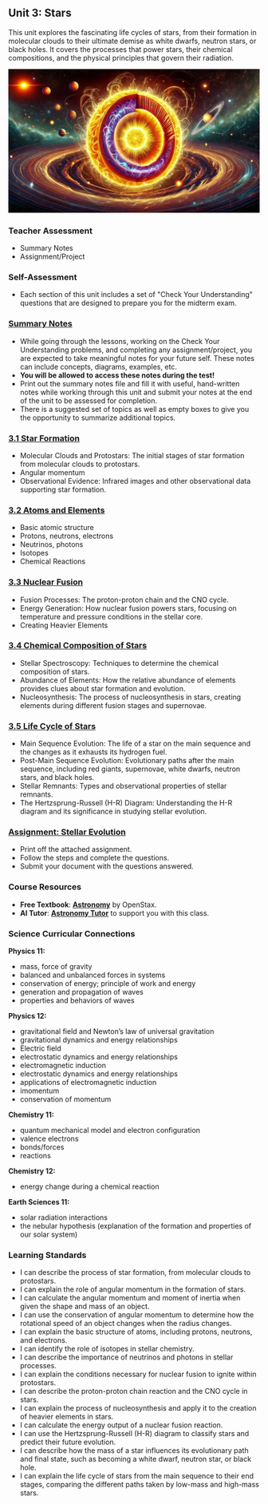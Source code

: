 ## Unit 3: Stars

This unit explores the fascinating life cycles of stars, from their formation in molecular clouds to their ultimate demise as white dwarfs, neutron stars, or black holes. It covers the processes that power stars, their chemical compositions, and the physical principles that govern their radiation.

![Banner Image](../Unit3/figures/unit3_banner.png)

### Teacher Assessment
- Summary Notes
- Assignment/Project

### Self-Assessment
- Each section of this unit includes a set of "Check Your Understanding" questions that are designed to prepare you for the midterm exam.

### [Summary Notes](https://teaghan.github.io/astronomy-12/Unit3/Unit3_Summary_Notes.pdf)

- While going through the lessons, working on the Check Your Understanding problems, and completing any assignment/project, you are expected to take meaningful notes for your future self. These notes can include concepts, diagrams, examples, etc.
- **You will be allowed to access these notes during the test!**
- Print out the summary notes file and fill it with useful, hand-written notes while working through this unit and submit your notes at the end of the unit to be assessed for completion.
- There is a suggested set of topics as well as empty boxes to give you the opportunity to summarize additional topics.

### [3.1 Star Formation](../md_files/3_1_star_formation.html)
   - Molecular Clouds and Protostars: The initial stages of star formation from molecular clouds to protostars.
   - Angular momentum
   - Observational Evidence: Infrared images and other observational data supporting star formation.

### [3.2 Atoms and Elements](../md_files/3_2_atoms_particles.html)
   - Basic atomic structure
   - Protons, neutrons, electrons
   - Neutrinos, photons
   - Isotopes
   - Chemical Reactions

### [3.3 Nuclear Fusion](../md_files/3_3_nuclear_fusion.html)
   - Fusion Processes: The proton-proton chain and the CNO cycle.
   - Energy Generation: How nuclear fusion powers stars, focusing on temperature and pressure conditions in the stellar core.
   - Creating Heavier Elements

### [3.4 Chemical Composition of Stars](../md_files/3_4_chemical_composition.html)
   - Stellar Spectroscopy: Techniques to determine the chemical composition of stars.
   - Abundance of Elements: How the relative abundance of elements provides clues about star formation and evolution.
   - Nucleosynthesis: The process of nucleosynthesis in stars, creating elements during different fusion stages and supernovae.

### [3.5 Life Cycle of Stars](../md_files/3_5_life_cycle.html)
   - Main Sequence Evolution: The life of a star on the main sequence and the changes as it exhausts its hydrogen fuel.
   - Post-Main Sequence Evolution: Evolutionary paths after the main sequence, including red giants, supernovae, white dwarfs, neutron stars, and black holes.
   - Stellar Remnants: Types and observational properties of stellar remnants.
   - The Hertzsprung-Russell (H-R) Diagram: Understanding the H-R diagram and its significance in studying stellar evolution.

### [Assignment: Stellar Evolution](https://teaghan.github.io/astronomy-12/Unit3/Unit3_Assignment.pdf)
- Print off the attached assignment.
- Follow the steps and complete the questions.
- Submit your document with the questions answered.

### Course Resources
- **Free Textbook**: [**Astronomy**](https://openstax.org/books/astronomy/pages/1-introduction) by OpenStax.
- **AI Tutor**: [**Astronomy Tutor**](https://chatgpt.com/g/g-10CjMHMvk-astronomy-tutor) to support you with this class.

### Science Curricular Connections

**Physics 11:**
- mass, force of gravity
- balanced and unbalanced forces in systems
- conservation of energy; principle of work and energy
- generation and propagation of waves
- properties and behaviors of waves

**Physics 12:**
- gravitational field and Newton’s law of universal gravitation
- gravitational dynamics and energy relationships
- Electric field 
- electrostatic dynamics and energy relationships
- electromagnetic induction
- electrostatic dynamics and energy relationships 
- applications of electromagnetic induction
- imomentum
- conservation of momentum

**Chemistry 11:**
- quantum mechanical model and electron configuration
- valence electrons
- bonds/forces
- reactions

**Chemistry 12:**
- energy change during a chemical reaction

**Earth Sciences 11:**
- solar radiation interactions
- the nebular hypothesis (explanation of the formation and properties of our solar system)

### Learning Standards
- I can describe the process of star formation, from molecular clouds to protostars.
- I can explain the role of angular momentum in the formation of stars.
- I can calculate the angular momentum and moment of inertia when given the shape and mass of an object.
- I can use the conservation of angular momentum to determine how the rotational speed of an object changes when the radius changes.
- I can explain the basic structure of atoms, including protons, neutrons, and electrons.
- I can identify the role of isotopes in stellar chemistry.
- I can describe the importance of neutrinos and photons in stellar processes.
- I can explain the conditions necessary for nuclear fusion to ignite within protostars.
- I can describe the proton-proton chain reaction and the CNO cycle in stars.
- I can explain the process of nucleosynthesis and apply it to the creation of heavier elements in stars.
- I can calculate the energy output of a nuclear fusion reaction.
- I can use the Hertzsprung-Russell (H-R) diagram to classify stars and predict their future evolution.
- I can describe how the mass of a star influences its evolutionary path and final state, such as becoming a white dwarf, neutron star, or black hole.
- I can explain the life cycle of stars from the main sequence to their end stages, comparing the different paths taken by low-mass and high-mass stars.
